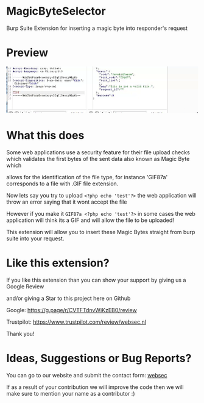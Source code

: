 # MagicByteSelector
Burp Suite Extension for inserting a magic byte into responder's request

# Preview

![](BurpSuiteMagickByteSelector.gif)

# What this does

Some web applications use a security feature for their file upload checks which validates the first bytes of the sent data also known as Magic Byte which

allows for the identification of the file type, for instance 'GIF87a' corresponds to a file with .GIF file extension.

Now lets say you try to upload ``` <?php echo 'test'?> ``` the web application will throw an error saying that it wont accept the file

However if you make it ``` GIF87a <?php echo 'test'?> ``` in some cases the web application will think its a GIF and will allow the file to be uploaded!

This extension will allow you to insert these Magic Bytes straight from burp suite into your request.

# Like this extension?

If you like this extension than you can show your support by giving us a Google Review

and/or giving a Star to this project here on Github

Google: https://g.page/r/CVTFTdnvWiKzEB0/review

Trustpilot: https://www.trustpilot.com/review/websec.nl

Thank you!

# Ideas, Suggestions or Bug Reports?

You can go to our website and submit the contact form: [websec](https://websec.nl)

If as a result of your contribution we will improve the code then we will make sure to mention your name as a contributor :)
